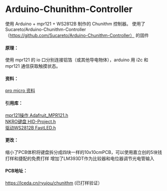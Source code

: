 # Arduino-Chunithm-Controller
使用 Arduino + mpr121 + WS2812B 制作的 Chunithm 控制器。
使用了Sucareto/Arduino-Chunithm-Controller（https://github.com/Sucareto/Arduino-Chunithm-Controller）
的固件

#### 原理：  
使用 mpr121 的 io 口分别连接铝箔（或其他导电物体），arduino 用 i2c 和 mpr121 通信获取触摸状态。  

#### 资料：  
[pro micro 资料](https://learn.sparkfun.com/tutorials/pro-micro--fio-v3-hookup-guide/hardware-overview-pro-micro)    

#### 引用库：  
[mpr121操作 Adafruit_MPR121.h](https://github.com/adafruit/Adafruit_MPR121)  
[NKRO键盘 HID-Project.h](https://github.com/NicoHood/HID)  
[驱动WS2812B FastLED.h](https://github.com/FastLED/FastLED)

#### 更改：
缩小了PCB体积将键盘拆分成四块一样的10x10cmPCB，可以使用嘉立创的5块钱打样和捷配的免费打样
增加了LM393DT作为比较器和电位器调节光电管输入

#### PCB地址：
https://lceda.cn/ryujou/chunithm (已打样验证）
